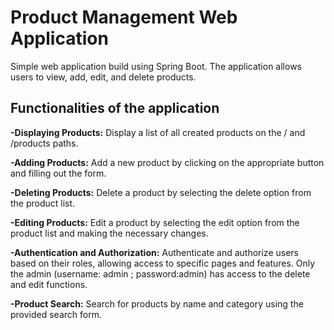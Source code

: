﻿# Product Management Web Application
 
Simple web application build using Spring Boot. The application allows users to view, add, edit, and delete products.

## Functionalities of the application

**-Displaying Products:** Display a list of all created products on the / and /products paths.

**-Adding Products:** Add a new product by clicking on the appropriate button and filling out the form.

**-Deleting Products:** Delete a product by selecting the delete option from the product list.

**-Editing Products:** Edit a product by selecting the edit option from the product list and making the necessary changes.

**-Authentication and Authorization:** Authenticate and authorize users based on their roles, allowing access to specific pages and features. Only the admin (username: admin ; password:admin) has access to the delete and edit functions.

**-Product Search:** Search for products by name and category using the provided search form.
